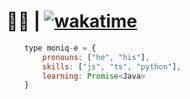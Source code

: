 # 🏳️‍🌈 | [![wakatime](https://wakatime.com/badge/user/60c305b3-64b2-4942-936e-99f38b7fe0be.svg)](https://wakatime.com/@60c305b3-64b2-4942-936e-99f38b7fe0be)

```js
    type moniq-e = {
        pronouns: ["he", "his"],
        skills: ["js", "ts", "python"],
        learning: Promise<Java>
    } 
```
